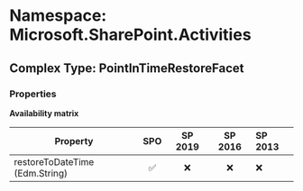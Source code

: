 # Namespace: Microsoft.SharePoint.Activities

## Complex Type: PointInTimeRestoreFacet

### Properties

**Availability matrix**

Property | SPO | SP 2019 | SP 2016 | SP 2013
----------|:---:|:-------:|:-------:|:-------
restoreToDateTime (Edm.String) | ✅ | ❌ | ❌ | ❌